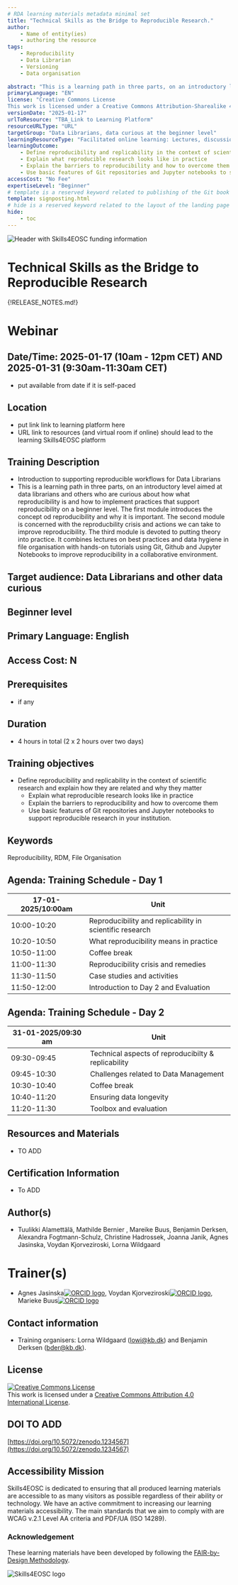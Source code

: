 ```yaml
---
# RDA learning materials metadata minimal set
title: "Technical Skills as the Bridge to Reproducible Research."
author: 
    - Name of entity(ies) 
    - authoring the resource
tags: 
    - Reproducibility
    - Data Librarian 
    - Versioning
    - Data organisation
    
abstract: "This is a learning path in three parts, on an introductory level aimed at data librarians and others who are curious about how what reproducibility is and how to implement practices that support reproducibility on a beginner level. The first module introduces the concept od reproducibility and why it is important. The second module is concerned with the reproducbility crisis and actions we can take to improve reproducibility. The third module is devoted to putting theory into practice. It combines lectures on best practices and data hygiene in file organisation with hands-on tutorials using Git, Github and Jupyter Notebooks to improve reproducibility in a collaborative environment."   
primaryLanguage: "EN"
license: "Creative Commons License
This work is licensed under a Creative Commons Attribution-Sharealike 4.0 International License."
versionDate: "2025-01-17"
urlToResource: "TBA_Link to Learning Platform"
resourceURLType: "URL"
targetGroup: "Data Librarians, data curious at the beginner level"
learningResourceType: "Facilitated online learning: Lectures, discussion and self-paced tutorials"
learningOutcome: 
    - Define reproducibility and replicability in the context of scientific research and explain how they are related and why they matter
    - Explain what reproducible research looks like in practice 
    - Explain the barriers to reproducibility and how to overcome them
    - Use basic features of Git repositories and Jupyter notebooks to support reproducible research in your institution.
accessCost: "No Fee"
expertiseLevel: "Beginner"
# template is a reserved keyword related to publishing of the Git book itself and not part of the RDA metadata schema. Please leave it as is and don't edit it manually
template: signposting.html
# hide is a reserved keyword related to the layout of the landing page and not part of the RDA metadata schema. Please leave it as is and don't edit it manually
hide:
    - toc
---
```


![Header with Skills4EOSC funding information](./attachments/header.png)

# Technical Skills as the Bridge to Reproducible Research

{!RELEASE_NOTES.md!}

# Webinar

## Date/Time: 2025-01-17 (10am - 12pm CET) AND 2025-01-31 (9:30am-11:30am CET)

- put available from date if it is self-paced

## Location

- put link link to learning platform here
- URL link to resources (and virtual room if online) should lead to the learning Skills4EOSC platform

## Training Description

- Introduction to supporting reproducible workflows for Data Librarians
- This is a learning path in three parts, on an introductory level aimed at data librarians and others who are curious about how what reproducibility is and how to implement practices that support reproducibility on a beginner level. The first module introduces the concept od reproducibility and why it is important. The second module is concerned with the reproducbility crisis and actions we can take to improve reproducibility. The third module is devoted to putting theory into practice. It combines lectures on best practices and data hygiene in file organisation with hands-on tutorials using Git, Github and Jupyter Notebooks to improve reproducibility in a collaborative environment.

## Target audience: Data Librarians and other data curious

## Beginner level

## Primary Language: English

## Access Cost: N

## Prerequisites

- if any

## Duration

- 4 hours in total (2 x 2 hours over two days)

## Training objectives

- Define reproducibility and replicability in the context of scientific research and explain how they are related and why they matter
    - Explain what reproducible research looks like in practice 
    - Explain the barriers to reproducibility and how to overcome them
    - Use basic features of Git repositories and Jupyter notebooks to support reproducible research in your institution.

## Keywords

Reproducibility, RDM, File Organisation

## Agenda: Training Schedule - Day 1

| 17-01-2025/10:00am | Unit           |
|-----------|-------------------|
| 10:00-10:20  | Reproducibility and replicability in scientific research   |
| 10:20-10:50  | What reproducibility means in practice   |
| 10:50-11:00 |  Coffee break      |
| 11:00-11:30  | Reproducibility crisis and remedies   |
| 11:30-11:50  | Case studies and activities      |
| 11:50-12:00  | Introduction to Day 2 and Evaluation  |

## Agenda: Training Schedule - Day 2

| 31-01-2025/09:30 am | Unit           |
|-----------|-------------------|
| 09:30-09:45  | Technical aspects of reproducibilty & replicability  |
| 09:45-10:30  | Challenges related to Data Management  |
| 10:30-10:40 |  Coffee break      |
| 10:40-11:20  | Ensuring data longevity  |
| 11:20-11:30  | Toolbox and evaluation     |


## Resources and Materials

- TO ADD

## Certification Information

- To ADD

## Author(s)

- Tuulikki Alamettälä, Mathilde Bernier , Mareike Buus, Benjamin Derksen, Alexandra Fogtmann-Schulz, Christine Hadrossek, Joanna Janik, Agnes Jasinska, Voydan Kjorveziroski, Lorna Wildgaard
  

# Trainer(s)

- Agnes Jasinska[![ORCID logo](./attachments/orcid_16x16.webp)](https://orcid.org/0009-0000-7934-3679), Voydan Kjorveziroski[![ORCID logo](./attachments/orcid_16x16.webp)](https://orcid.org/0000-0003-0419-4300), Marieke Buus[![ORCID logo](./attachments/orcid_16x16.webp)](https://orcid.org/0000-0002-1459-1345) 


## Contact information

- Training organisers: Lorna Wildgaard (lowi@kb.dk) and Benjamin Derksen (bder@kb.dk). 

## License

<a rel="license" href="http://creativecommons.org/licenses/by/4.0/"><img alt="Creative Commons License" style="border-width:0" src="https://i.creativecommons.org/l/by/4.0/88x31.png" /></a><br />This work is licensed under a <a rel="license" href="http://creativecommons.org/licenses/by/4.0/">Creative Commons Attribution 4.0 International License</a>.

## DOI TO ADD

[https://doi.org/10.5072/zenodo.1234567](https://doi.org/10.5072/zenodo.1234567)

## Accessibility Mission

Skills4EOSC is dedicated to ensuring that all produced learning materials are accessible to as many visitors as possible regardless of their ability or technology. We have an active commitment to increasing our learning materials accessibility. The main standards that we aim to comply with are WCAG v.2.1 Level AA criteria and PDF/UA (ISO 14289).

### Acknowledgement

These learning materials have been developed by following the [FAIR-by-Design Methodology](https://doi.org/10.5281/zenodo.7875540).

![Skills4EOSC logo](./attachments/skills4eosc.png)
